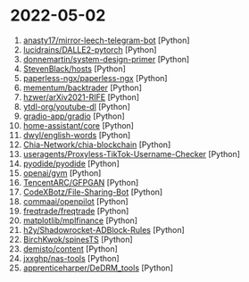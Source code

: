 # 2022-05-02

1. [anasty17/mirror-leech-telegram-bot](https://github.com/anasty17/mirror-leech-telegram-bot "Aria/qBittorrent Telegram mirror/leech bot") [Python]
2. [lucidrains/DALLE2-pytorch](https://github.com/lucidrains/DALLE2-pytorch "Implementation of DALL-E 2, OpenAI's updated text-to-image synthesis neural network, in Pytorch") [Python]
3. [donnemartin/system-design-primer](https://github.com/donnemartin/system-design-primer "Learn how to design large-scale systems. Prep for the system design interview. Includes Anki flashcards.") [Python]
4. [StevenBlack/hosts](https://github.com/StevenBlack/hosts "🔒 Consolidating and extending hosts files from several well-curated sources. Optionally pick extensions for porn, social media, and other categories.") [Python]
5. [paperless-ngx/paperless-ngx](https://github.com/paperless-ngx/paperless-ngx "A community-supported supercharged version of paperless: scan, index and archive all your physical documents") [Python]
6. [mementum/backtrader](https://github.com/mementum/backtrader "Python Backtesting library for trading strategies") [Python]
7. [hzwer/arXiv2021-RIFE](https://github.com/hzwer/arXiv2021-RIFE "Real-Time Intermediate Flow Estimation for Video Frame Interpolation") [Python]
8. [ytdl-org/youtube-dl](https://github.com/ytdl-org/youtube-dl "Command-line program to download videos from YouTube.com and other video sites") [Python]
9. [gradio-app/gradio](https://github.com/gradio-app/gradio "Create UIs for your machine learning model in Python in 3 minutes") [Python]
10. [home-assistant/core](https://github.com/home-assistant/core "🏡 Open source home automation that puts local control and privacy first.") [Python]
11. [dwyl/english-words](https://github.com/dwyl/english-words "📝 A text file containing 479k English words for all your dictionary/word-based projects e.g: auto-completion / autosuggestion") [Python]
12. [Chia-Network/chia-blockchain](https://github.com/Chia-Network/chia-blockchain "Chia blockchain python implementation (full node, farmer, harvester, timelord, and wallet)") [Python]
13. [useragents/Proxyless-TikTok-Username-Checker](https://github.com/useragents/Proxyless-TikTok-Username-Checker "Loops through a list of usernames to check if they are available or unavailable") [Python]
14. [pyodide/pyodide](https://github.com/pyodide/pyodide "Pyodide is a Python distribution for the browser and Node.js based on WebAssembly") [Python]
15. [openai/gym](https://github.com/openai/gym "A toolkit for developing and comparing reinforcement learning algorithms.") [Python]
16. [TencentARC/GFPGAN](https://github.com/TencentARC/GFPGAN "GFPGAN aims at developing Practical Algorithms for Real-world Face Restoration.") [Python]
17. [CodeXBotz/File-Sharing-Bot](https://github.com/CodeXBotz/File-Sharing-Bot "Telegram Bot to store Posts and Documents and it can Access by Special Links.") [Python]
18. [commaai/openpilot](https://github.com/commaai/openpilot "openpilot is an open source driver assistance system. openpilot performs the functions of Automated Lane Centering and Adaptive Cruise Control for over 150 supported car makes and models.") [Python]
19. [freqtrade/freqtrade](https://github.com/freqtrade/freqtrade "Free, open source crypto trading bot") [Python]
20. [matplotlib/mplfinance](https://github.com/matplotlib/mplfinance "Financial Markets Data Visualization using Matplotlib") [Python]
21. [h2y/Shadowrocket-ADBlock-Rules](https://github.com/h2y/Shadowrocket-ADBlock-Rules "提供多款 Shadowrocket 规则，带广告过滤功能。用于 iOS 未越狱设备选择性地自动翻墙。") [Python]
22. [BirchKwok/spinesTS](https://github.com/BirchKwok/spinesTS "a powerful timeseries toolsets") [Python]
23. [demisto/content](https://github.com/demisto/content "Demisto is now Cortex XSOAR. Automate and orchestrate your Security Operations with Cortex XSOAR's ever-growing Content Repository. Pull Requests are always welcome and highly appreciated!") [Python]
24. [jxxghp/nas-tools](https://github.com/jxxghp/nas-tools "NAS媒体库资源归集、整理自动化工具") [Python]
25. [apprenticeharper/DeDRM_tools](https://github.com/apprenticeharper/DeDRM_tools "DeDRM tools for ebooks") [Python]
